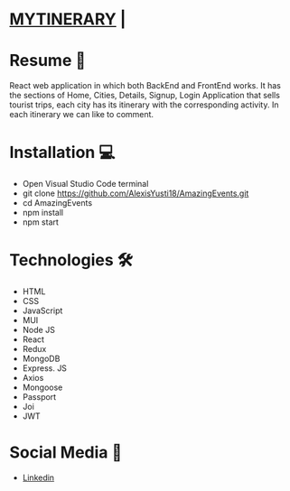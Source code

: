 # [MYTINERARY](https://mytinerary-alexis-yusti.herokuapp.com/) | 

<!-- [![Captura-de-pantalla-450.png](https://i.postimg.cc/NMtprpXr/Captura-de-pantalla-450.png)](https://mytinerary-alexis-yusti.herokuapp.com/) -->

# Resume 📜
React web application in which both BackEnd and FrontEnd works. It has the sections of Home, Cities, Details, Signup, Login
Application that sells tourist trips, each city has its itinerary with the corresponding activity. In each itinerary we can like to comment.

# Installation 💻
 - Open Visual Studio Code terminal
 - git clone https://github.com/AlexisYusti18/AmazingEvents.git
 - cd AmazingEvents
 - npm install
 - npm start

# Technologies 🛠
- HTML
- CSS
- JavaScript
- MUI
- Node JS
- React
- Redux
- MongoDB
- Express. JS
- Axios
- Mongoose
- Passport
- Joi
- JWT

# Social Media 📶
- [Linkedin ](https://www.linkedin.com/in/alexisyusti)
